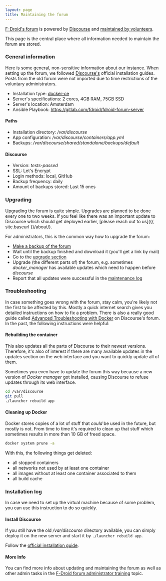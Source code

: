 ```yaml
---
layout: page
title: Maintaining the forum
---
```


[F-Droid's forum](https://forum.f-droid.org) is powered by
[Discourse](https://www.discourse.org/) and
[maintained by volunteers](https://forum.f-droid.org/about).

This page is the central place where all information needed to maintain
the forum are stored.

### General information

Here is some general, non-sensitive information about our instance.
When setting up the forum, we followed
[Discourse's](https://github.com/discourse/discourse/blob/master/docs/INSTALL-cloud.md)
official installation guides.
Posts from the old forum were not imported
due to time restrictions of the voluntary administrators.

* Installation type: [docker-ce](https://github.com/discourse/discourse_docker)
* Server's specifications: 2 cores, 4GB RAM, 75GB SSD
* Server's location: Amsterdam
* Ansible Playbook: <https://gitlab.com/fdroid/fdroid-forum-server>

#### Paths

* Installation directory: _/var/discourse_
* App configuration: _/var/discourse/containers/app.yml_
* Backups: _/var/discourse/shared/standalone/backups/default_

#### Discourse

* Version: _tests-passed_
* SSL: Let's Encrypt
* Login methods: local, GitHub
* Backup frequency: daily
* Amount of backups stored: Last 15 ones

### Upgrading

Upgrading the forum is quite simple.
Upgrades are planned to be done every one to two weeks.
If you feel like there was an important update to Discourse which should
get deployed earlier,
[please reach out to us]({{ site.baseurl }}/about/).

For administrators, this is the common way how to upgrade the forum:

* [Make a backup of the forum](https://forum.f-droid.org/admin/backups)
* Wait until the backup finished and download it (you'll get a link by mail)
* Go to the [upgrade section](https://forum.f-droid.org/admin/upgrade)
* Upgrade (the different parts of) the forum, e.g. sometimes
_docker_manager_ has available updates which need to happen before _discourse_
* Report that all updates were successful in the
[maintenance log](https://forum.f-droid.org/t/maintenance-log/775)

### Troubleshooting

In case something goes wrong with the forum, stay calm, you're likely
not the first to be affected by this. Mostly a quick internet search
gives you detailed instructions on how to fix a problem.
There is also a really good guide called
[Advanced Troubleshooting with Docker](https://meta.discourse.org/t/advanced-troubleshooting-with-docker/15927)
on Discourse's forum. In the past, the following instructions were
helpful:

#### Rebuilding the container

This also updates all the parts of Discourse to their newest versions.
Therefore, it's also of interest if there are many available updates
in the updates section on the web interface and you want to quickly
update all of them.

Sometimes you even have to update the forum this way because
a new version of _Docker manager_ got installed, causing Discourse
to refuse updates through its web interface.

```bash
cd /var/discourse
git pull
./launcher rebuild app
```

#### Cleaning up Docker

Docker stores copies of a lot of stuff that _could_ be used in the future,
but mostly is not. From time to time it's required to clean up that stuff
which sometimes results in more than 10 GB of freed space.

```bash
docker system prune -a
```

With this, the following things get deleted:

* all stopped containers
* all networks not used by at least one container
* all images without at least one container associated to them
* all build cache

### Installation log

In case we need to set up the virtual machine because of some problem,
you can use this instruction to do so quickly.

#### Install Discourse

If you still have the old _/var/discourse_ directory available,
you can simply deploy it on the new server and start it by
`./launcher rebuild app`.

Follow the
[official installation guide](https://github.com/discourse/discourse/blob/master/docs/INSTALL-cloud.md).

#### More Info

You can find more info about updating and maintaining the forum as well as other admin tasks in the [F-Droid forum administrator training](https://forum.f-droid.org/t/f-droid-forum-administrator-training/5527?u=paulakreuzer) topic.

